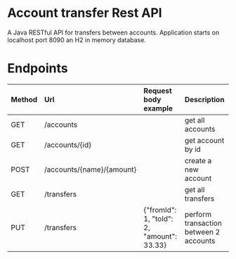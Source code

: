 # Account transfer Rest API

A Java RESTful API for transfers between accounts.
Application starts on localhost port 8090 an H2 in memory database.

# Endpoints

| Method | Url                       | Request body example                      | Description                            |
|:-------|:--------------------------|:------------------------------------------|:---------------------------------------|
| GET    | /accounts                 |                                           | get all accounts                       |
| GET    | /accounts/{id}            |                                           | get account by id                      |
| POST   | /accounts/{name}/{amount} |                                           | create a new account                   |
| GET    | /transfers                |                                           | get all transfers                      |
| PUT    | /transfers                | {"fromId": 1, "toId": 2, "amount": 33.33} | perform transaction between 2 accounts |
